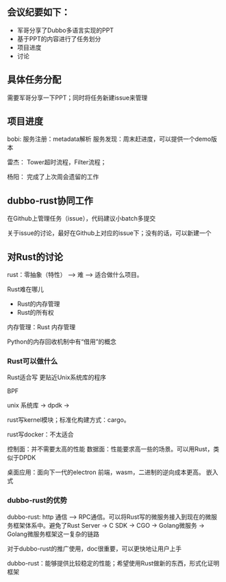 ## 会议纪要如下：

+ 军哥分享了Dubbo多语言实现的PPT
+ 基于PPT的内容进行了任务划分
+ 项目进度
+ 讨论

## 具体任务分配

需要军哥分享一下PPT；同时将任务新建issue来管理

## 项目进度

bobi: 
服务注册：metadata解析
服务发现：周末赶进度，可以提供一个demo版本

雷杰：
Tower超时流程，Filter流程；

杨阳：
完成了上次周会遗留的工作

## dubbo-rust协同工作

在Github上管理任务（issue），代码建议小batch多提交

关于issue的讨论，最好在Github上对应的issue下；没有的话，可以新建一个

## 对Rust的讨论

rust：零抽象（特性） ——> 难 ——> 适合做什么项目。

Rust难在哪儿
+ Rust的内存管理
+ Rust的所有权

内存管理：Rust 内存管理

Python的内存回收机制中有“借用”的概念

### Rust可以做什么

Rust适合写 更贴近Unix系统库的程序

BPF 

unix 系统库 -> dpdk -> 

rust写kernel模块；标准化构建方式：cargo。

rust写docker：不太适合

控制面：并不需要太高的性能
数据面：性能要求高一些的场景。可以用Rust，类似于DPDK

桌面应用：面向下一代的electron
前端，wasm，二进制的逆向成本更高。
嵌入式

### dubbo-rust的优势

dubbo-rust: http 通信 ——> RPC通信。可以将Rust写的微服务接入到现在的微服务框架体系中。避免了Rust Server -> C SDK -> CGO -> Golang微服务 -> Golang微服务框架这一复杂的链路

对于dubbo-rust的推广使用，doc很重要，可以更快地让用户上手

dubbo-rust：能够提供比较稳定的性能；希望使用Rust做新的东西，形式化证明框架
